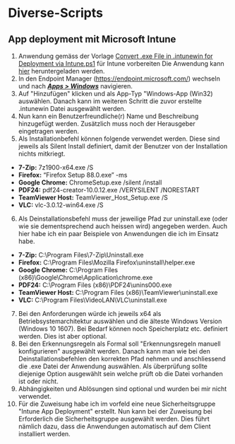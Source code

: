# Diverse-Scripts
## App deployment mit Microsoft Intune
1. Anwendung gemäss der Vorlage [Convert .exe File in .intunewin for Deployment via Intune.ps1](https://github.com/JohnnyWinkler/Diverse-Scripts/blob/main/Endpoint%20Manager/Convert%20.exe%20File%20in%20.intunewin%20for%20Deployment%20via%20Intune.ps1) für Intune vorbereiten Die Anwendung kann [hier](https://github.com/microsoft/Microsoft-Win32-Content-Prep-Tool) heruntergeladen werden.
2. In den Endpoint Manager (https://endpoint.microsoft.com/) wechseln und nach <b><i>[Apps > Windows](https://endpoint.microsoft.com/?ref=AdminCenter#blade/Microsoft_Intune_DeviceSettings/AppsWindowsMenu/windowsApps)</b></i> navigieren.
3. Auf "Hinzufügen" klicken und als App-Typ "Windows-App (Win32) auswählen. Danach kann im weiteren Schritt die zuvor erstellte .intunewin Datei ausgewählt werden.
4. Nun kann ein Benutzerfreundliche(r) Name und Beschreibung hinzugefügt werden. Zusätzlich muss noch der Herausgeber eingetragen werden.
5. Als Installationbefehl können folgende verwendet werden. Diese sind jeweils als Silent Install definiert, damit der Benutzer von der Installation nichts mitkriegt.
- <b>7-Zip:</b> 7z1900-x64.exe /S
- <b>Firefox:</b> “Firefox Setup 88.0.exe” -ms
- <b>Google Chrome:</b> ChromeSetup.exe /silent /install
- <b>PDF24:</b> pdf24-creator-10.0.12.exe /VERYSILENT /NORESTART
- <b>TeamViewer Host:</b> TeamViewer_Host_Setup.exe /S
- <b>VLC:</b> vlc-3.0.12-win64.exe /S
6. Als Deinstallationsbefehl muss der jeweilige Pfad zur uninstall.exe (oder wie sie dementsprechend auch heissen wird) angegeben werden. Auch hier habe ich ein paar Beispiele von Anwendungen die ich im Einsatz habe.
- <b>7-Zip:</b> C:\Program Files\7-Zip\Uninstall.exe
- <b>Firefox:</b> C:\Program Files\Mozilla Firefox\uninstall\helper.exe
- <b>Google Chrome:</b> C:\Program Files (x86)\Google\Chrome\Application\chrome.exe
- <b>PDF24:</b> C:\Program Files (x86)\PDF24\unins000.exe
- <b>TeamViewer Host:</b> C:\Program Files (x86)\TeamViewer\uninstall.exe
- <b>VLC:</b> C:\Program Files\VideoLAN\VLC\uninstall.exe
7. Bei den Anforderungen würde ich jeweils x64 als Betriebsystemarchitektur auswählen und die älteste Windows Version (Windows 10 1607). Bei Bedarf können noch Speicherplatz etc. definiert werden. Dies ist aber optional.
8. Bei den Erkennungsregeln als Formal soll "Erkennungsregeln manuell konfigurieren" ausgewählt werden. Danach kann man wie bei den Deinstallationsbefehlen den korrekten Pfad nehmen und anschliessend die .exe Datei der Anwendung auswählen. Als überprüfung sollte diejenige Option ausgewählt sein welche prüft ob die Datei vorhanden ist oder nicht.
9. Abhängigkeiten und Ablösungen sind optional und wurden bei mir nicht verwendet.
10. Für die Zuweisung habe ich im vorfeld eine neue Sicherheitsgruppe "Intune App Deployment" erstellt. Nun kann bei der Zuweisung bei Erforderlich die Sicherheitsgruppe ausgewählt werden. Dies führt nämlich dazu, dass die Anwendungen automatisch auf dem Client installiert werden.